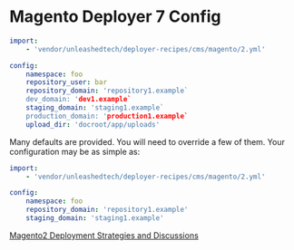 # Magento Deployer 7 Config

```yaml
import:
    - 'vendor/unleashedtech/deployer-recipes/cms/magento/2.yml'

config:
    namespace: foo
    repository_user: bar
    repository_domain: 'repository1.example`
    dev_domain: 'dev1.example`
    staging_domain: 'staging1.example`
    production_domain: 'production1.example`
    upload_dir: 'docroot/app/uploads'
```

Many defaults are provided. You will need to override a few of them. Your configuration
may be as simple as:

```yaml
import:
    - 'vendor/unleashedtech/deployer-recipes/cms/magento/2.yml'

config:
    namespace: foo
    repository_domain: 'repository1.example'
    staging_domain: 'staging1.example'
```

[Magento2 Deployment Strategies and Discussions](https://magento.stackexchange.com/questions/315786/magento-2-configuration-settings-clarify-appconfigdump-vs-appconfigimport)
